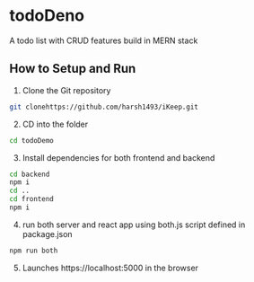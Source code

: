 # todoDeno
A todo list with CRUD features build in MERN stack


## How to Setup and Run


1) Clone the Git repository

```sh
git clonehttps://github.com/harsh1493/iKeep.git
```

2) CD into the folder

```sh
cd todoDemo
```

3) Install dependencies for both frontend and backend

```sh
cd backend
npm i
cd ..
cd frontend
npm i
```

4) run both server and react app using both.js script defined in package.json

```sh
npm run both
```

5) Launches https://localhost:5000 in the browser
